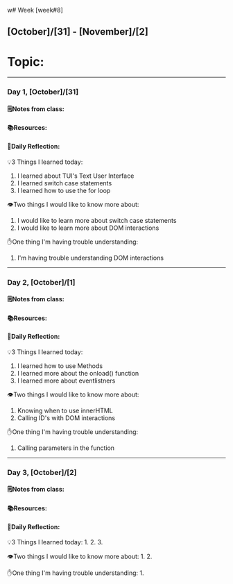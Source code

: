 w# Week [week#8]
## [October]/[31] - [November]/[2]

# Topic:

___

### Day 1, [October]/[31]

#### 🗒️Notes from class:

#### 📚Resources:


#### 💭Daily Reflection:

💡3 Things I learned today:
1. I learned about TUI's Text User Interface
2. I learned switch case statements
3. I learned how to use the for loop

👁️Two things I would like to know more about:
1. I would like to learn more about switch case statements
2. I would like to learn more about DOM interactions

✋One thing I'm having trouble understanding:
1. I'm having trouble understanding DOM interactions


___

### Day 2, [October]/[1] 

#### 🗒️Notes from class:

#### 📚Resources:


#### 💭Daily Reflection:

💡3 Things I learned today:
1. I learned how to use Methods
2. I learned more about the onload() function
3. I learned more about eventlistners

👁️Two things I would like to know more about:
1. Knowing when to use innerHTML
2. Calling ID's with DOM interactions 

✋One thing I'm having trouble understanding:
1. Calling parameters in the function 

___

### Day 3, [October]/[2]
#### 🗒️Notes from class:

#### 📚Resources:


#### 💭Daily Reflection:

💡3 Things I learned today:
1. 
2. 
3. 

👁️Two things I would like to know more about:
1. 
2. 

✋One thing I'm having trouble understanding:
1. 
 


